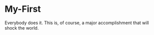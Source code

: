 # My-First
Everybody does it.
This is, of course, a major accomplishment that will shock the world.

